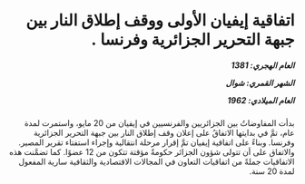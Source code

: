 <h1 dir="rtl">اتفاقية إيفيان الأولى ووقف إطلاق النار بين جبهة التحرير الجزائرية وفرنسا .</h1>

<h5 dir="rtl">العام الهجري:  1381

الشهر القمري: شوال

العام الميلادي: 1962</h5>

<p dir="rtl">بدأت المفاوضاتُ بين الجزائريين والفرنسيين في إيفيان من 20 مايو، واستمرت لمدة عام، تمَّ في بدايتها الاتفاقُ على إعلان وقف إطلاق النار بين جبهة التحرير الجزائرية وفرنسا. وبناءً على اتفاقية إيفيان تمَّ إقرار مرحلة انتقالية وإجراء استفتاء تقرير المصير. والاتفاق على أن تتولى شؤون الجزائر حكومةٌ مؤقتة تتكون من 12 عضوًا. كما تضمَّنت هذه الاتفاقيات جملةً من اتفاقيات التعاون في المجالات الاقتصادية والثقافية سارية المفعول لمدة 20 سنة.</p></br>
